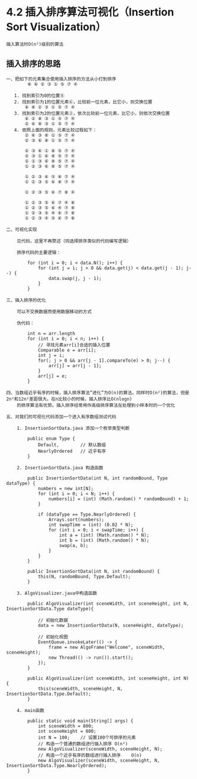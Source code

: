 # 4.2 插入排序算法可视化（Insertion Sort Visualization）

    插入算法时O(n²)级别的算法

## 插入排序的思路

    一、把如下的元素集合使用插入排序的方法从小打到排序
            ⑧ ⑥ ② ③ ① ⑤ ⑦ ④
            
       1. 找到索引为0的位置⑧
       2. 找到索引为1的位置元素⑥，比较前一位元素，比它小，则交换位置
           ⑥ ⑧ ② ③ ① ⑤ ⑦ ④
       3. 找到索引为2的位置元素②，依次比较前一位元素，比它小，则依次交换位置
           ⑥ ② ⑧ ③ ① ⑤ ⑦ ④
           ② ⑥ ⑧ ③ ① ⑤ ⑦ ④
       4. 依照上面的规则，元素比较过程如下：
           ② ⑥ ③ ⑧ ① ⑤ ⑦ ④
           ② ③ ⑥ ⑧ ① ⑤ ⑦ ④
           
           ② ③ ⑥ ① ⑧ ⑤ ⑦ ④
           ② ③ ① ⑥ ⑧ ⑤ ⑦ ④
           ② ① ③ ⑥ ⑧ ⑤ ⑦ ④
           ① ② ③ ⑥ ⑧ ⑤ ⑦ ④
           
           ① ② ③ ⑥ ⑤ ⑧ ⑦ ④
           ① ② ③ ⑤ ⑥ ⑧ ⑦ ④
           
           ① ② ③ ⑤ ⑥ ⑦ ⑧ ④
           
           ① ② ③ ⑤ ⑥ ⑦ ④ ⑧ 
           ① ② ③ ⑤ ⑥ ④ ⑦ ⑧ 
           ① ② ③ ⑤ ④ ⑥ ⑦ ⑧
           ① ② ③ ④ ⑤ ⑥ ⑦ ⑧
    
    二、可视化实现
    
        见代码，这里不再赘述（同选择排序类似的代码编写逻辑）
        
        排序代码的主要逻辑：
        
            for (int i = 0; i < data.N(); i++) {
                for (int j = i; j > 0 && data.get(j) < data.get(j - 1); j--) {
                    data.swap(j, j - 1);
                }
            }
            
    三、插入排序的优化
    
        可以不交换数据而使用数据移动的方式  
        
        伪代码：
        
            int n = arr.length
            for (int i = 0; i < n; i++) {
                // 寻找元素arr[i]合适的插入位置
                Comparable e = arr[i];
                int j = i;
                for(; j > 0 && arr[j - 1].compareTo(e) > 0; j--) {
                    arr[j] = arr[j - 1];
                }
                arr[j] = e;
            } 
            
    四、当数组近乎有序的时候，插入排序算法“进化”为O(n)的算法。同样时O(n²)的算法，但是2n²和12n²差距很大。在n比较小的时候，插入排序比O(nlogn)
        的排序算法有优势。插入排序经常用作高级排序算法在处理到小样本时的一个优化
        
    五、对我们的可视化代码添加一个进入有序数组测试代码
    
        1. InsertionSortData.java 添加一个枚举类型判断
        
            public enum Type {
                Default,        // 默认数组
                NearlyOrdered   // 近乎有序
            }
        
        2. InsertionSortData.java 构造函数
        
            public InsertionSortData(int N, int randomBound, Type dataType) {
                numbers = new int[N];
                for (int i = 0; i < N; i++) {
                    numbers[i] = (int) (Math.random() * randomBound) + 1;
                }
        
                if (dataType == Type.NearlyOrdered) {
                    Arrays.sort(numbers);
                    int swapTime = (int) (0.02 * N);
                    for (int i = 0; i < swapTime; i++) {
                        int a = (int) (Math.random() * N);
                        int b = (int) (Math.random() * N);
                        swap(a, b);
                    }
                }
            }
        
            public InsertionSortData(int N, int randomBound) {
                this(N, randomBound, Type.Default);
            }
            
        3. AlgoVisualizer.java中构造函数
        
            public AlgoVisualizer(int sceneWidth, int sceneHeight, int N, InsertionSortData.Type dateType){
            
                // 初始化数据
                data = new InsertionSortData(N, sceneHeight, dateType);
        
                // 初始化视图
                EventQueue.invokeLater(() -> {
                    frame = new AlgoFrame("Welcome", sceneWidth, sceneHeight);
                    new Thread(() -> run()).start();
                });
            }
        
            public AlgoVisualizer(int sceneWidth, int sceneHeight, int N) {
                this(sceneWidth, sceneHeight, N, InsertionSortData.Type.Default);
            }
            
        4. main函数
        
            public static void main(String[] args) {
                int sceneWidth = 800;
                int sceneHeight = 800;
                int N = 100;    // 设置100个可排序的元素
                // 构造一个普通的数组进行插入排序 O(n²)
                new AlgoVisualizer(sceneWidth, sceneHeight, N);
                // 构造一个近乎有序的数组进行插入排序    O(n)
                new AlgoVisualizer(sceneWidth, sceneHeight, N, InsertionSortData.Type.NearlyOrdered);
            }